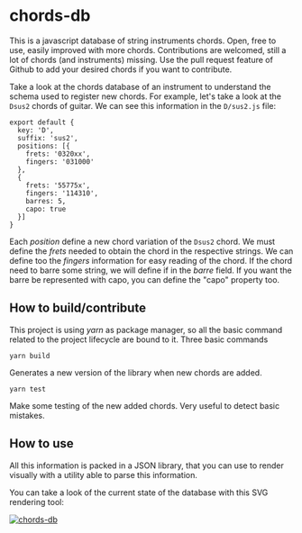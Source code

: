 # chords-db
This is a javascript database of string instruments chords. Open, free to use, easily improved with more chords. 
Contributions are welcomed, still a lot of chords (and instruments) missing. 
Use the pull request feature of Github to add your desired chords if you want to contribute.

Take a look at the chords database of an instrument to understand the schema used to register new chords.
For example, let's take a look at the `Dsus2` chords of guitar. We can see this information in the `D/sus2.js` file:

```
export default {
  key: 'D',
  suffix: 'sus2',
  positions: [{
    frets: '0320xx',
    fingers: '031000'
  },
  {
    frets: '55775x',
    fingers: '114310',
    barres: 5,
    capo: true
  }]
}

```

Each *position* define a new chord variation of the `Dsus2` chord.
We must define the *frets* needed to obtain the chord in the respective strings.
We can define too the *fingers* information for easy reading of the chord.
If the chord need to barre some string, we will define if in the *barre* field. If
you want the barre be represented with capo, you can define the "capo" property too.

## How to build/contribute

This project is using *yarn* as package manager, so all the basic command related to 
the project lifecycle are bound to it. Three basic commands

```
yarn build
```
Generates a new version of the library when new chords are added.

```
yarn test
```
Make some testing of the new added chords. Very useful to detect basic mistakes.

## How to use

All this information is packed in a JSON library, that you can use to render visually
with a utility able to parse this information.

You can take a look of the current state of the database with this SVG rendering tool:

[![chords-db](https://raw.githubusercontent.com/tombatossals/react-chords/webpage/src/images/react-chords.png)](https://tombatossals.github.io/react-chords)
